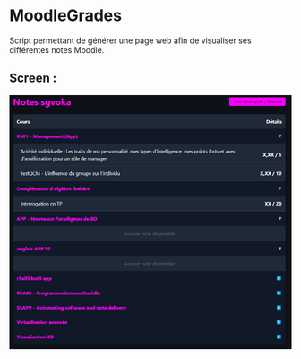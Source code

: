 # MoodleGrades
Script permettant de générer une page web afin de visualiser ses différentes notes Moodle. 

## Screen :
![screenPageWeb](./screen.png)
